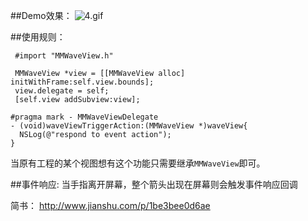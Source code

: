 ##Demo效果：
![4.gif](http://upload-images.jianshu.io/upload_images/307963-c52cb5e296ce9afc.gif?imageMogr2/auto-orient/strip)

##使用规则：
```
 #import "MMWaveView.h"

 MMWaveView *view = [[MMWaveView alloc] initWithFrame:self.view.bounds];
 view.delegate = self;
 [self.view addSubview:view];

#pragma mark - MMWaveViewDelegate
- (void)waveViewTriggerAction:(MMWaveView *)waveView{
  NSLog(@"respond to event action");
}
```
当原有工程的某个视图想有这个功能只需要继承`MMWaveView`即可。

##事件响应:
当手指离开屏幕，整个箭头出现在屏幕则会触发事件响应回调

简书：
http://www.jianshu.com/p/1be3bee0d6ae
